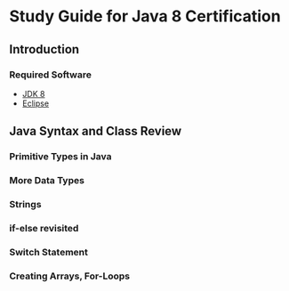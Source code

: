 # Study Guide for Java 8 Certification

## Introduction

### Required Software

- [JDK 8](http://www.oracle.com/technetwork/java/javase/downloads/jdk8-downloads-2133151.html)
- [Eclipse](https://www.eclipse.org)

## Java Syntax and Class Review

### Primitive Types in Java

### More Data Types

### Strings

### if-else revisited

### Switch Statement

### Creating Arrays, For-Loops

